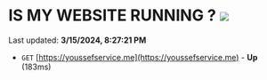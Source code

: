 # IS MY WEBSITE RUNNING ? [![](https://img.shields.io/static/v1?label=Sponsor&message=%E2%9D%A4&logo=GitHub&color=%23fe8e86)](https://github.com/sponsors/<username>)

Last updated: **3/15/2024, 8:27:21 PM**

- `GET` [https://youssefservice.me](https://youssefservice.me) - **Up** (183ms)

